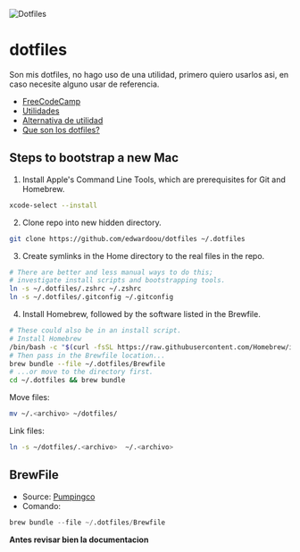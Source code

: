 ![Dotfiles](https://energy1011.gitlab.io/monsterpenguin/assets/logo-dotfiles.png)
# dotfiles
Son mis dotfiles, no hago uso de una utilidad, primero quiero usarlos asi, en caso necesite alguno usar de referencia.
- [FreeCodeCamp](https://www.freecodecamp.org/news/dotfiles-what-is-a-dot-file-and-how-to-create-it-in-mac-and-linux/)
- [Utilidades](http://dotfiles.github.io/utilities/)
- [Alternativa de utilidad](https://github.com/CodelyTV/dotly)
- [Que son los dotfiles?](https://www.youtube.com/watch?v=r_MpUP6aKiQ)

## Steps to bootstrap a new Mac

1. Install Apple's Command Line Tools, which are prerequisites for Git and Homebrew.

```zsh
xcode-select --install
```


2. Clone repo into new hidden directory.

```zsh
git clone https://github.com/edwardoou/dotfiles ~/.dotfiles
```

3. Create symlinks in the Home directory to the real files in the repo.

```zsh
# There are better and less manual ways to do this;
# investigate install scripts and bootstrapping tools.
ln -s ~/.dotfiles/.zshrc ~/.zshrc
ln -s ~/.dotfiles/.gitconfig ~/.gitconfig
```
4. Install Homebrew, followed by the software listed in the Brewfile.

```zsh
# These could also be in an install script.
# Install Homebrew
/bin/bash -c "$(curl -fsSL https://raw.githubusercontent.com/Homebrew/install/HEAD/install.sh)"
# Then pass in the Brewfile location...
brew bundle --file ~/.dotfiles/Brewfile
# ...or move to the directory first.
cd ~/.dotfiles && brew bundle
```

Move files:
```zsh
mv ~/.<archivo> ~/dotfiles/
```

Link files:
```zsh
ln -s ~/dotfiles/.<archivo>  ~/.<archivo>
```

## BrewFile  
- Source: [Pumpingco](https://pumpingco.de/blog/brewfile/)  
- Comando:  
```s
brew bundle --file ~/.dotfiles/Brewfile
```
**Antes revisar bien la documentacion**
